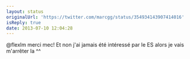 ```yaml
---
layout: status
originalUrl: 'https://twitter.com/marcgg/status/354934143907414016'
isReply: true
date: 2013-07-10 12:04:28
---
```


@flexlm merci mec! Et non j'ai jamais été intéressé par le ES alors je vais m'arrêter la ^^
